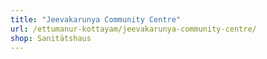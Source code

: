 ```yaml
---
title: "Jeevakarunya Community Centre"
url: /ettumanur-kottayam/jeevakarunya-community-centre/
shop: Sanitätshaus
---
```

